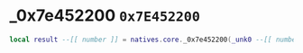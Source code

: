 # _0x7e452200 `0x7E452200`

```lua
local result --[[ number ]] = natives.core._0x7e452200(_unk0 --[[ number ]])
```